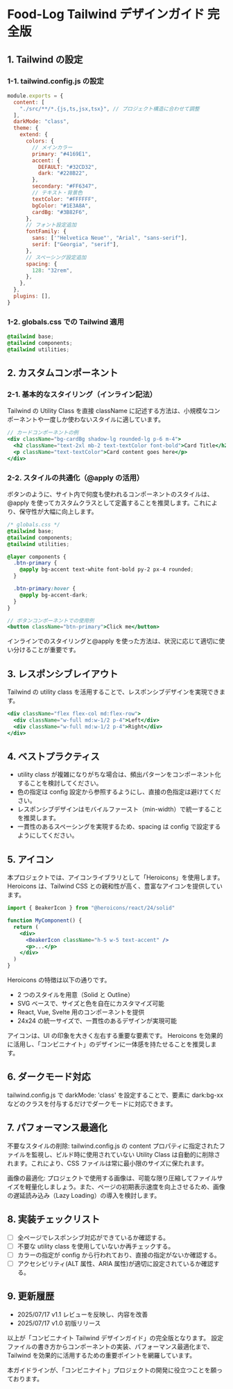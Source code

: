 # Food-Log Tailwind デザインガイド 完全版

## 1. Tailwind の設定

### 1-1. tailwind.config.js の設定

```js
module.exports = {
  content: [
    "./src/**/*.{js,ts,jsx,tsx}", // プロジェクト構造に合わせて調整
  ],
  darkMode: "class",
  theme: {
    extend: {
      colors: {
        // メインカラー
        primary: "#4169E1",
        accent: {
          DEFAULT: "#32CD32",
          dark: "#228B22",
        },
        secondary: "#FF6347",
        // テキスト・背景色
        textColor: "#FFFFFF",
        bgColor: "#1E3A8A",
        cardBg: "#3B82F6",
      },
      // フォント設定追加
      fontFamily: {
        sans: ['"Helvetica Neue"', "Arial", "sans-serif"],
        serif: ["Georgia", "serif"],
      },
      // スペーシング設定追加
      spacing: {
        128: "32rem",
      },
    },
  },
  plugins: [],
}
```

### 1-2. globals.css での Tailwind 適用

```css
@tailwind base;
@tailwind components;
@tailwind utilities;
```

## 2. カスタムコンポーネント

### 2-1. 基本的なスタイリング（インライン記法）

Tailwind の Utility Class を直接 className に記述する方法は、小規模なコンポーネントや一度しか使わないスタイルに適しています。

```jsx
// カードコンポーネントの例
<div className="bg-cardBg shadow-lg rounded-lg p-6 m-4">
  <h2 className="text-2xl mb-2 text-textColor font-bold">Card Title</h2>
  <p className="text-textColor">Card content goes here</p>
</div>
```

### 2-2. スタイルの共通化（@apply の活用）

ボタンのように、サイト内で何度も使われるコンポーネントのスタイルは、@apply を使ってカスタムクラスとして定義することを推奨します。これにより、保守性が大幅に向上します。

```css
/* globals.css */
@tailwind base;
@tailwind components;
@tailwind utilities;

@layer components {
  .btn-primary {
    @apply bg-accent text-white font-bold py-2 px-4 rounded;
  }

  .btn-primary:hover {
    @apply bg-accent-dark;
  }
}
```

```jsx
// ボタンコンポーネントでの使用例
<button className="btn-primary">Click me</button>
```

インラインでのスタイリングと@apply を使った方法は、状況に応じて適切に使い分けることが重要です。

## 3. レスポンシブレイアウト

Tailwind の utility class を活用することで、レスポンシブデザインを実現できます。

```jsx
<div className="flex flex-col md:flex-row">
  <div className="w-full md:w-1/2 p-4">Left</div>
  <div className="w-full md:w-1/2 p-4">Right</div>
</div>
```

## 4. ベストプラクティス

- utility class が複雑になりがちな場合は、頻出パターンをコンポーネント化することを検討してください。
- 色の指定は config 設定から参照するようにし、直接の色指定は避けてください。
- レスポンシブデザインはモバイルファースト（min-width）で統一することを推奨します。
- 一貫性のあるスペーシングを実現するため、spacing は config で設定するようにしてください。

## 5. アイコン

本プロジェクトでは、アイコンライブラリとして「Heroicons」を使用します。
Heroicons は、Tailwind CSS との親和性が高く、豊富なアイコンを提供しています。

```jsx
import { BeakerIcon } from "@heroicons/react/24/solid"

function MyComponent() {
  return (
    <div>
      <BeakerIcon className="h-5 w-5 text-accent" />
      <p>...</p>
    </div>
  )
}
```

Heroicons の特徴は以下の通りです。

- 2 つのスタイルを用意（Solid と Outline）
- SVG ベースで、サイズと色を自在にカスタマイズ可能
- React, Vue, Svelte 用のコンポーネントを提供
- 24x24 の統一サイズで、一貫性のあるデザインが実現可能

アイコンは、UI の印象を大きく左右する重要な要素です。
Heroicons を効果的に活用し、「コンビニナイト」のデザインに一体感を持たせることを推奨します。

## 6. ダークモード対応

tailwind.config.js で darkMode: 'class' を設定することで、要素に dark:bg-xx などのクラスを付与するだけでダークモードに対応できます。

## 7. パフォーマンス最適化

不要なスタイルの削除: tailwind.config.js の content プロパティに指定されたファイルを監視し、ビルド時に使用されていない Utility Class は自動的に削除されます。これにより、CSS ファイルは常に最小限のサイズに保たれます。

画像の最適化: プロジェクトで使用する画像は、可能な限り圧縮してファイルサイズを軽量化しましょう。また、ページの初期表示速度を向上させるため、画像の遅延読み込み（Lazy Loading）の導入を検討します。

## 8. 実装チェックリスト

- [ ] 全ページでレスポンシブ対応ができているか確認する。
- [ ] 不要な utility class を使用していないか再チェックする。
- [ ] カラーの指定が config から行われており、直接の指定がないか確認する。
- [ ] アクセシビリティ(ALT 属性、ARIA 属性)が適切に設定されているか確認する。

## 9. 更新履歴

- 2025/07/17 v1.1 レビューを反映し、内容を改善
- 2025/07/17 v1.0 初版リリース

以上が「コンビニナイト Tailwind デザインガイド」の完全版となります。
設定ファイルの書き方からコンポーネントの実装、パフォーマンス最適化まで、Tailwind を効果的に活用するための重要ポイントを網羅しています。

本ガイドラインが、「コンビニナイト」プロジェクトの開発に役立つことを願っております。
